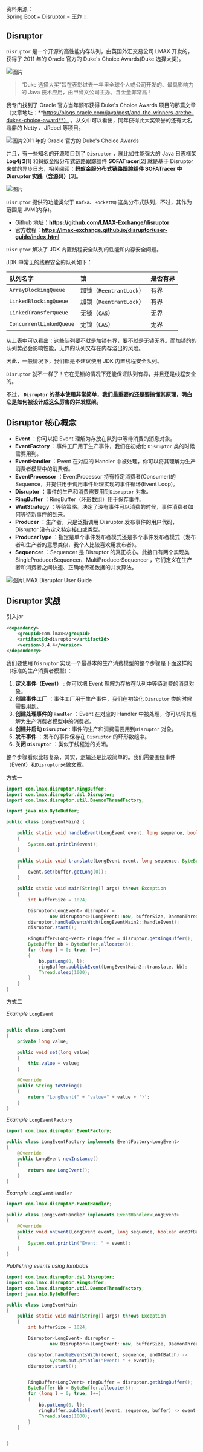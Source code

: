 资料来源：<br/>
[Spring Boot + Disruptor = 王炸！](https://mp.weixin.qq.com/s/0iG5brK3bYF0BgSjX4jRiA)

## Disruptor 

`Disruptor` 是一个开源的高性能内存队列，由英国外汇交易公司 LMAX 开发的，获得了 2011 年的 Oracle 官方的 Duke's Choice Awards(Duke 选择大奖)。

![图片](img\640.png)

> “Duke 选择大奖”旨在表彰过去一年里全球个人或公司开发的、最具影响力的 Java 技术应用，由甲骨文公司主办。含金量非常高！

我专门找到了 Oracle 官方当年颁布获得 Duke's Choice Awards 项目的那篇文章（文章地址：**https://blogs.oracle.com/java/post/and-the-winners-arethe-dukes-choice-award**） 。从文中可以看出，同年获得此大奖荣誉的还有大名鼎鼎的 Netty 、JRebel 等项目。

![图片](img\641.png)2011 年的 Oracle 官方的 Duke's Choice Awards

并且，有一些知名的开源项目到了 `Disruptor` ，就比如性能强大的 Java 日志框架 **Log4j 2**[1] 和蚂蚁金服分布式链路跟踪组件 **SOFATracer**[2] 就是基于 Disruptor 来做的异步日志，相关阅读：**蚂蚁金服分布式链路跟踪组件 SOFATracer 中 Disruptor 实践（含源码）**[3]。

![图片](img\642.png)

`Disruptor` 提供的功能类似于 `Kafka`、`RocketMQ` 这类分布式队列，不过，其作为范围是 JVM(内存)。

- Github 地址：**https://github.com/LMAX-Exchange/disruptor**
- 官方教程：**https://lmax-exchange.github.io/disruptor/user-guide/index.html**

`Disruptor` 解决了 JDK 内置线程安全队列的性能和内存安全问题。

JDK 中常见的线程安全的队列如下：

| 队列名字                | 锁                      | 是否有界 |
| :---------------------- | :---------------------- | :------- |
| `ArrayBlockingQueue`    | 加锁（`ReentrantLock`） | 有界     |
| `LinkedBlockingQueue`   | 加锁（`ReentrantLock`） | 有界     |
| `LinkedTransferQueue`   | 无锁（`CAS`）           | 无界     |
| `ConcurrentLinkedQueue` | 无锁（`CAS`）           | 无界     |

从上表中可以看出：这些队列要不就是加锁有界，要不就是无锁无界。而加锁的的队列势必会影响性能，无界的队列又存在内存溢出的风险。

因此，一般情况下，我们都是不建议使用 JDK 内置线程安全队列。

`Disruptor` 就不一样了！它在无锁的情况下还能保证队列有界，并且还是线程安全的。

不过， **`Disruptor` 的基本使用非常简单，我们最重要的还是要搞懂其原理，明白它是如何被设计成这么厉害的并发框架。**

## Disruptor 核心概念

- **Event** ：你可以把 Event 理解为存放在队列中等待消费的消息对象。
- **EventFactory** ：事件工厂用于生产事件，我们在初始化 `Disruptor` 类的时候需要用到。
- **EventHandler** ：Event 在对应的 Handler 中被处理，你可以将其理解为生产消费者模型中的消费者。
- **EventProcessor** ：EventProcessor 持有特定消费者(Consumer)的 Sequence，并提供用于调用事件处理实现的事件循环(Event Loop)。
- **Disruptor** ：事件的生产和消费需要用到`Disruptor` 对象。
- **RingBuffer** ：RingBuffer（环形数组）用于保存事件。
- **WaitStrategy** ：等待策略。决定了没有事件可以消费的时候，事件消费者如何等待新事件的到来。
- **Producer** ：生产者，只是泛指调用 Disruptor 发布事件的用户代码，Disruptor 没有定义特定接口或类型。
- **ProducerType** ：指定是单个事件发布者模式还是多个事件发布者模式（发布者和生产者的意思类似，我个人比较喜欢用发布者）。
- **Sequencer** ：Sequencer 是 Disruptor 的真正核心。此接口有两个实现类 SingleProducerSequencer、MultiProducerSequencer ，它们定义在生产者和消费者之间快速、正确地传递数据的并发算法。

![图片](img\643.png)LMAX Disruptor User Guide

## Disruptor 实战

引入jar

```xml
<dependency>
    <groupId>com.lmax</groupId>
    <artifactId>disruptor</artifactId>
    <version>3.4.4</version>
</dependency>
```

我们要使用 `Disruptor` 实现一个最基本的生产消费模型的整个步骤是下面这样的（标准的生产消费者模型）：

1. **定义事件（Event）** : 你可以把 Event 理解为存放在队列中等待消费的消息对象。
2. **创建事件工厂** ：事件工厂用于生产事件，我们在初始化 `Disruptor` 类的时候需要用到。
3. **创建处理事件的 `Handler`** ：Event 在对应的 Handler 中被处理，你可以将其理解为生产消费者模型中的消费者。
4. **创建并启动 `Disruptor`** : 事件的生产和消费需要用到`Disruptor` 对象。
5. **发布事件** ：发布的事件保存在 `Disruptor` 的环形数组中。
6. **关闭 `Disruptor`** ：类似于线程池的关闭。

整个步骤看似比较复杂，其实，逻辑还是比较简单的。我们需要围绕事件（Event）和`Disruptor`来做文章。



方式一

```java
import com.lmax.disruptor.RingBuffer;
import com.lmax.disruptor.dsl.Disruptor;
import com.lmax.disruptor.util.DaemonThreadFactory;

import java.nio.ByteBuffer;

public class LongEventMain2 {

    public static void handleEvent(LongEvent event, long sequence, boolean endOfBatch)
    {
        System.out.println(event);
    }

    public static void translate(LongEvent event, long sequence, ByteBuffer buffer)
    {
        event.set(buffer.getLong(0));
    }

    public static void main(String[] args) throws Exception
    {
        int bufferSize = 1024;

        Disruptor<LongEvent> disruptor =
                new Disruptor<>(LongEvent::new, bufferSize, DaemonThreadFactory.INSTANCE);
        disruptor.handleEventsWith(LongEventMain2::handleEvent);
        disruptor.start();

        RingBuffer<LongEvent> ringBuffer = disruptor.getRingBuffer();
        ByteBuffer bb = ByteBuffer.allocate(8);
        for (long l = 0; true; l++)
        {
            bb.putLong(0, l);
            ringBuffer.publishEvent(LongEventMain2::translate, bb);
            Thread.sleep(1000);
        }
    }
}
```

方式二

*Example* `LongEvent`

```java

public class LongEvent
{
    private long value;

    public void set(long value)
    {
        this.value = value;
    }

    @Override
    public String toString()
    {
        return "LongEvent{" + "value=" + value + '}';
    }
}
```

*Example* `LongEventFactory`

```java
import com.lmax.disruptor.EventFactory;

public class LongEventFactory implements EventFactory<LongEvent>
{
    @Override
    public LongEvent newInstance()
    {
        return new LongEvent();
    }
}
```

*Example* `LongEventHandler`

```java
import com.lmax.disruptor.EventHandler;

public class LongEventHandler implements EventHandler<LongEvent>
{
    @Override
    public void onEvent(LongEvent event, long sequence, boolean endOfBatch)
    {
        System.out.println("Event: " + event);
    }
}
```

*Publishing events using lambdas*

```java
import com.lmax.disruptor.dsl.Disruptor;
import com.lmax.disruptor.RingBuffer;
import com.lmax.disruptor.util.DaemonThreadFactory;
import java.nio.ByteBuffer;

public class LongEventMain
{
    public static void main(String[] args) throws Exception
    {
        int bufferSize = 1024;

        Disruptor<LongEvent> disruptor =
                new Disruptor<>(LongEvent::new, bufferSize, DaemonThreadFactory.INSTANCE);

        disruptor.handleEventsWith((event, sequence, endOfBatch) ->
                System.out.println("Event: " + event));
        disruptor.start();


        RingBuffer<LongEvent> ringBuffer = disruptor.getRingBuffer();
        ByteBuffer bb = ByteBuffer.allocate(8);
        for (long l = 0; true; l++)
        {
            bb.putLong(0, l);
            ringBuffer.publishEvent((event, sequence, buffer) -> event.set(buffer.getLong(0)), bb);
            Thread.sleep(1000);
        }
    }


}
```

